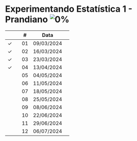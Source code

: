 # Experimentando Estatística 1 - Prandiano  ![0%](https://progress-bar.dev/0)



|  |  | # | Data |  |
|:---:|:---:|:---:|:---:|:---|
| &check; |  | 01 | 09/03/2024 |  |
| &check; |  | 02 | 16/03/2024 |  |
| &check; |  | 03 | 23/03/2024 |  |
| &check; |  | 04 | 13/04/2024 |  |
|  |  | 05 | 04/05/2024 |  |
|  |  | 06 | 11/05/2024 |  |
|  |  | 07 | 18/05/2024 |  |
|  |  | 08 | 25/05/2024 |  |
|  |  | 09 | 08/06/2024 |  |
|  |  | 10 | 22/06/2024 |  |
|  |  | 11 | 29/06/2024 |  |
|  |  | 12 | 06/07/2024 |  |